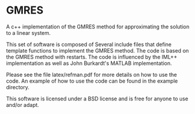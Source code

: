 GMRES
=======

A c++ implementation of the GMRES method for approximating the solution to a linear system.

This set of software is composed of Several include files that define template functions to implement the GMRES method.
The code is based on the GMRES method with restarts. The code is influenced by the IML++ implementation as well as
John Burkardt's MATLAB implementation. 

Please see the file latex/refman.pdf for more details on how to use the code. An example of how to use the code can
be found in the example directory.

This software is licensed under a BSD license and is free for anyone to use and/or adapt.


